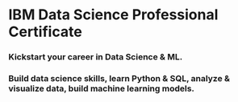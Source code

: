 # IBM Data Science Professional Certificate

### Kickstart your career in Data Science & ML. 

### Build data science skills, learn Python & SQL, analyze & visualize data, build machine learning models. 
